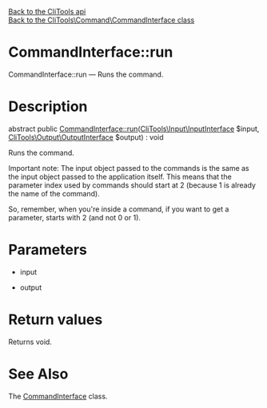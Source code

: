 [Back to the CliTools api](https://github.com/lingtalfi/CliTools/blob/master/doc/api/CliTools.md)<br>
[Back to the CliTools\Command\CommandInterface class](https://github.com/lingtalfi/CliTools/blob/master/doc/api/CliTools/Command/CommandInterface.md)


CommandInterface::run
================



CommandInterface::run — Runs the command.




Description
================


abstract public [CommandInterface::run](https://github.com/lingtalfi/CliTools/blob/master/doc/api/CliTools/Command/CommandInterface/run.md)([CliTools\Input\InputInterface](https://github.com/lingtalfi/CliTools/blob/master/doc/api/CliTools/Input/InputInterface.md) $input, [CliTools\Output\OutputInterface](https://github.com/lingtalfi/CliTools/blob/master/doc/api/CliTools/Output/OutputInterface.md) $output) : void




Runs the command.

Important note:
The input object passed to the commands is the same as the input object passed to the application itself.
This means that the parameter index used by commands should start at 2 (because 1 is already the name of the command).

So, remember, when you're inside a command, if you want to get a parameter, starts with 2 (and not 0 or 1).




Parameters
================


- input

    

- output

    


Return values
================

Returns void.







See Also
================

The [CommandInterface](https://github.com/lingtalfi/CliTools/blob/master/doc/api/CliTools/Command/CommandInterface.md) class.




